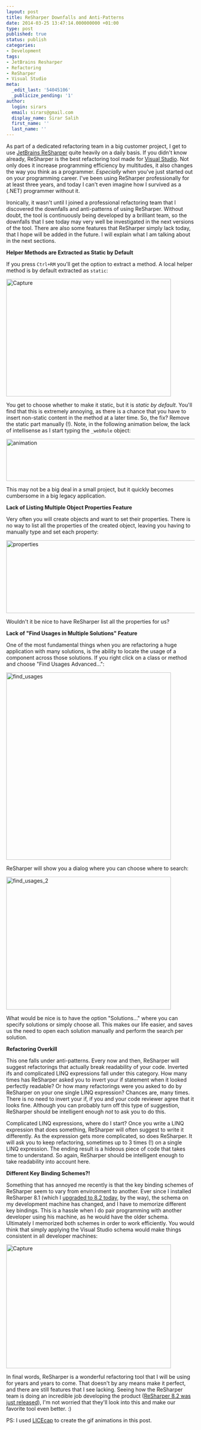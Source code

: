 ```yaml
---
layout: post
title: ReSharper Downfalls and Anti-Patterns
date: 2014-03-25 13:47:14.000000000 +01:00
type: post
published: true
status: publish
categories:
- Development
tags:
- JetBrains Resharper
- Refactoring
- ReSharper
- Visual Studio
meta:
  _edit_last: '54045106'
  _publicize_pending: '1'
author:
  login: sirars
  email: sirars@gmail.com
  display_name: Sirar Salih
  first_name: ''
  last_name: ''
---
```

<p>As part of a dedicated refactoring team in a big customer project, I get to use <a href="http://www.jetbrains.com/resharper/" title="JetBrains ReSharper">JetBrains ReSharper</a> quite heavily on a daily basis. If you didn't know already, ReSharper is the best refactoring tool made for <a href="http://www.visualstudio.com/" title="Visual Studio">Visual Studio</a>. Not only does it increase programming efficiency by multitudes, it also changes the way you think as a programmer. <em>Especially</em> when you've just started out on your programming career. I've been using ReSharper professionally for at least three years, and today I can't even imagine how I survived as a (.NET) programmer without it. </p>
<p>Ironically, it wasn't until I joined a professional refactoring team that I discovered the downfalls and anti-patterns of using ReSharper. Without doubt, the tool is continuously being developed by a brilliant team, so the downfalls that I see today may very well be investigated in the next versions of the tool. There are also some features that ReSharper simply lack today, that I hope will be added in the future. I will explain what I am talking about in the next sections.</p>
<p><strong>Helper Methods are Extracted as Static by Default</strong></p>
<p>If you press <code>Ctrl+RM</code> you'll get the option to extract a method. A local helper method is by default extracted as <code>static</code>:</p>
<p><a href="http://sirars.files.wordpress.com/2014/03/capture.png"><img src="http://sirars.files.wordpress.com/2014/03/capture.png" alt="Capture" width="440" height="313" class="alignnone size-full wp-image-353" /></a></p>
<p>You get to choose whether to make it static, but it is <em>static by default</em>. You'll find that this is extremely annoying, as there is a chance that you have to insert non-static content in the method at a later time. So, the fix? Remove the static part manually (!). Note, in the following animation below, the lack of intellisense as I start typing the <code>_webRole</code> object:</p>
<p><img src="http://sirars.files.wordpress.com/2014/03/webrole1.gif" alt="animation" width="527" height="112" /></p>
<p>This may not be a big deal in a small project, but it quickly becomes cumbersome in a big legacy application.</p>
<p><strong>Lack of Listing Multiple Object Properties Feature</strong></p>
<p>Very often you will create objects and want to set their properties. There is no way to list all the properties of the created object, leaving you having to manually type and set each property:</p>
<p><img src="http://sirars.files.wordpress.com/2014/03/properties.gif" alt="properties" width="568" height="194" /></p>
<p>Wouldn't it be nice to have ReSharper list all the properties for us?</p>
<p><strong>Lack of "Find Usages in Multiple Solutions" Feature</strong></p>
<p>One of the most fundamental things when you are refactoring a huge application with many solutions, is the ability to locate the usage of a component across those solutions. If you right click on a class or method and choose "Find Usages Advanced...":</p>
<p><a href="http://sirars.files.wordpress.com/2014/03/find_usages.png"><img src="http://sirars.files.wordpress.com/2014/03/find_usages.png" alt="find_usages" width="440" height="499" class="alignnone size-full wp-image-370" /></a></p>
<p>ReSharper will show you a dialog where you can choose where to search:</p>
<p><a href="http://sirars.files.wordpress.com/2014/03/find_usages_2.png"><img src="http://sirars.files.wordpress.com/2014/03/find_usages_2.png" alt="find_usages_2" width="440" height="354" class="alignnone size-full wp-image-372" /></a></p>
<p>What would be nice is to have the option "Solutions..." where you can specify solutions or simply choose all. This makes our life easier, and saves us the need to open each solution manually and perform the search per solution.</p>
<p><strong>Refactoring Overkill</strong></p>
<p>This one falls under anti-patterns. Every now and then, ReSharper will suggest refactorings that actually break readability of your code. Inverted ifs and complicated LINQ expressions fall under this category. How many times has ReSharper asked you to invert your if statement when it looked perfectly readable? Or how many refactorings were you asked to do by ReSharper on your one single LINQ expression? Chances are, many times. There is no need to invert your if, if you and your code reviewer agree that it looks fine. Although you can probably turn off this type of suggestion, ReSharper should be intelligent enough <em>not</em> to ask you to do this.</p>
<p>Complicated LINQ expressions, where do I start? Once you write a LINQ expression that does something, ReSharper will often suggest to write it differently. As the expression gets more complicated, so does ReSharper. It will ask you to keep refactoring, sometimes up to 3 times (!) on a single LINQ expression. The ending result is a hideous piece of code that takes time to understand. So again, ReSharper should be intelligent enough to take readability into account here.</p>
<p><strong>Different Key Binding Schemes?!</strong></p>
<p>Something that has annoyed me recently is that the key binding schemes of ReSharper seem to vary from environment to another. Ever since I installed ReSharper 8.1 (which I <a href="http://www.jetbrains.com/resharper/download/" title="upgraded to 8.2">upgraded to 8.2 today</a>, by the way), the schema on my development machine has changed, and I have to memorize different key bindings. This is a hassle when I do pair programming with another developer using his machine, as he would have the older schema. Ultimately I memorized both schemes in order to work efficiently. You would think that simply applying the Visual Studio schema would make things consistent in all developer machines:</p>
<p><a href="http://sirars.files.wordpress.com/2014/03/capture1.png"><img src="http://sirars.files.wordpress.com/2014/03/capture1.png" alt="Capture" width="440" height="330" class="alignnone size-full wp-image-376" /></a></p>

In final words, ReSharper is a wonderful refactoring tool that I will be using for years and years to come. That doesn't by any means make it perfect, and there are still features that I see lacking. Seeing how the ReSharper team is doing an incredible job developing the product (<a href="http://www.jetbrains.com/resharper/download/" title="ReSharper 8.2">ReSharper 8.2 was just released</a>), I'm not worried that they'll look into this and make our favorite tool even better. :)

PS: I used [LICEcap](http://www.cockos.com/licecap/) to create the gif animations in this post.